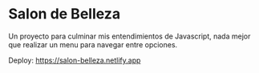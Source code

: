 # Salon de Belleza
Un proyecto para culminar mis entendimientos de Javascript, nada mejor que realizar un menu para navegar entre opciones.

Deploy: https://salon-belleza.netlify.app
